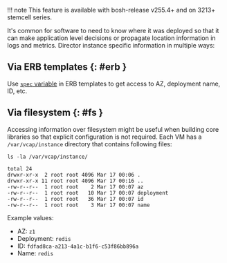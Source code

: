 !!! note
    This feature is available with bosh-release v255.4+ and on 3213+ stemcell series.

It's common for software to need to know where it was deployed so that it can make application level decisions or propagate location information in logs and metrics. Director instance specific information in multiple ways:

## Via ERB templates {: #erb }

Use [`spec` variable](jobs.md#properties-spec) in ERB templates to get access to AZ, deployment name, ID, etc.

## Via filesystem {: #fs }

Accessing information over filesystem might be useful when building core libraries so that explicit configuration is not required. Each VM has a `/var/vcap/instance` directory that contains following files:

```shell
ls -la /var/vcap/instance/
```

```text
total 24
drwxr-xr-x  2 root root 4096 Mar 17 00:06 .
drwxr-xr-x 11 root root 4096 Mar 17 00:16 ..
-rw-r--r--  1 root root    2 Mar 17 00:07 az
-rw-r--r--  1 root root   10 Mar 17 00:07 deployment
-rw-r--r--  1 root root   36 Mar 17 00:07 id
-rw-r--r--  1 root root    3 Mar 17 00:07 name
```

Example values:

- AZ: `z1`
- Deployment: `redis`
- ID: `fdfad8ca-a213-4a1c-b1f6-c53f86bb896a`
- Name: `redis`
